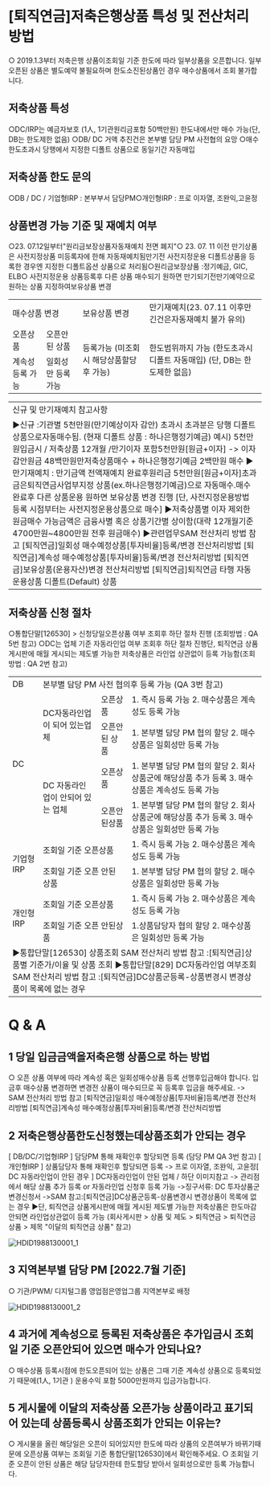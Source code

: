 # [퇴직연금]저축은행상품 특성 및 전산처리 방법
○ 2019.1.3부터 저축은행 상품이조회일 기준 한도에 따라 일부상품을 오픈합니다.
일부 오픈된 상품은 별도예약 불필요하며 한도소진된상품인 경우 매수상품에서 조회 불가합니다.
## 저축상품 특성
○DC/IRP는 예금자보호
(1人, 1기관원리금포함 50백만원) 한도내에서만 매수
가능(단, DB는 한도제한 없음)
○DB/ DC 거액 추진건은 본부별 담당 PM 사전협의 요망
○매수 한도초과시 당행에서 지정한 디폴트 상품으로 동일기간 자동매입
## 저축상품 한도 문의
○DB / DC / 기업형IRP : 본부부서 담당PM○개인형IRP : 프로 이자열, 조완익,고윤정
## 상품변경 가능 기준 및 재예치 여부
○23. 07.12일부터"원리금보장상품자동재예치 전면 폐지"○ 23. 07. 11 이전 만기상품은 사전지정상품 미등록자에 한해 자동재예치됨만기전 사전지정운용 디폴트상품을 등록한 경우엔 지정한 디폴트옵션 상품으로 처리됨○원리금보장상품 :정기예금, GIC, ELB○ 사전지정운용 상품등록후 다른 상품 매수되기 원하면 만기되기전만기예약으로 원하는 상품 지정하여보유상품 변경

<table><tbody><tr>
<td colspan="2">
매수상품 변경</td>
<td>
보유상품 변경</td>
<td>만기재예치(23. 07.11 이후만긴건은자동재예치 불가 유의)</td></tr><tr>
<td>
오픈상품</td>
<td>
오픈안된 상품</td>
<td rowspan="2">등록가능
(미조회시 해당상품할당후 가능)</td>
<td rowspan="2">한도범위까지 가능
(한도초과시 디폴트 자동매입)
(단, DB는 한도제한 없음)</td></tr><tr>
<td>
계속성 등록 가능</td>
<td>
일회성만 등록 가능</td></tr></tbody>
</table>



<table><tbody><tr>
<td>
신규 및 만기재예치 참고사항</td></tr><tr>
<td>▶신규 :기관별 5천만원(만기예상이자 감안) 초과시 초과분은 당행 디폴트상품으로자동매수됨.
(현재 디폴트 상품 : 하나은행정기예금)
예시) 5천만원입금시 / 저축상품 12개월 /만기이자 포함5천만원[원금+이자]
-> 이자 감안원금 48백만원만저축상품매수 + 하나은행정기예금 2백만원 매수
▶만기재예치 : 만기금액 전액재예치 완료후원리금 5천만원[원금+이자]초과금은퇴직연금사업부지정 상품(ex.하나은행정기예금)으로 자동매수.매수완료후 다른 상품운용 원하면 보유상품 변경 진행
[단, 사전지정운용방법 등록 시점부터는 사전지정운용상품으로 매수]
▶저축상품별 이자 제외한 원금매수 가능금액은 금융사별 혹은 상품기간별 상이함(대략 12개월기준 4700만원~4800만원 전후 원금매수)
▶관련업무SAM 전산처리 방법 참고
[퇴직연금]일회성 매수예정상품[투자비율]등록/변경 전산처리방법
[퇴직연금]계속성 매수예정상품[투자비율]등록/변경 전산처리방법
[퇴직연금]보유상품(운용자산)변경 전산처리방법
[퇴직연금]퇴직연금 타행 자동운용상품 디폴트(Default) 상품</td></tr></tbody>
</table>


## 저축상품 신청 절차
○통합단말[126530] > 신청당일오픈상품 여부 조회후 하단 절차 진행
(조회방법 : QA 5번 참고)
○DC는 업체
기준 자동라인업 여부 조회후 하단 절차 진행단, 퇴직연금 상품게시판에 매월 게시되는 제도별 가능한 저축상품은 라인업 상관없이 등록 가능함(조회방법 : QA 2번 참고)

<table><tbody><tr>
<td>
DB</td>
<td colspan="3">
본부별 담당 PM 사전 협의후 등록 가능 (QA 3번 참고)</td></tr><tr>
<td rowspan="4">
DC</td>
<td rowspan="2">
DC자동라인업이 되어 있는업체</td>
<td>
오픈상품</td>
<td>1. 즉시 등록 가능
2. 매수상품은 계속성도 등록 가능</td></tr><tr>
<td>
오픈안된 상품</td>
<td>1. 본부별 담당 PM 협의 할당
2. 매수상품은 일회성만 등록 가능</td></tr><tr>
<td rowspan="2">
DC 자동라인업이 안되어 있는 업체</td>
<td>
오픈상품</td>
<td>1. 본부별 담당 PM 협의 할당
2. 회사상품군에 해당상품 추가 등록
3. 매수상품은 계속성도 등록 가능</td></tr><tr>
<td>
오픈안된상품</td>
<td>1. 본부별 담당 PM 협의 할당
2. 회사상품군에 해당상품 추가 등록
3. 매수상품은 일회성만 등록 가능</td></tr><tr>
<td rowspan="2">
기업형IRP</td>
<td colspan="2">
조회일 기준 오픈상품</td>
<td>1. 즉시 등록 가능
2. 매수상품은 계속성도 등록 가능</td></tr><tr>
<td colspan="2">
조회일 기준 오픈 안된 상품</td>
<td>1. 본부별 담당 PM 협의 할당
2. 매수상품은 일회성만 등록 가능</td></tr><tr>
<td rowspan="2">
개인형IRP</td>
<td colspan="2">
조회일 기준 오픈상품</td>
<td>1. 즉시 등록 가능
2. 매수상품은 계속성도 등록 가능</td></tr><tr>
<td colspan="2">
조회일 기준 오픈 안된상품</td>
<td>1.상품담당자 협의 할당
2. 매수상품은 일회성만 등록 가능</td></tr><tr>
<td colspan="4">▶통합단말[126530] 상품조회
SAM 전산처리 방법 참고 :[퇴직연금]상품별 기준가/이율 및 상품 조회
▶통합단말[829] DC자동라인업 여부조회
SAM 전산처리 방법 참고 :[퇴직연금]DC상품군등록-상품변경시 변경상품이 목록에 없는 경우</td></tr></tbody>
</table>


# Q & A
## 1 당일 입금금액을저축은행 상품으로 하는 방법
○ 오픈 상품 여부에 따라 계속성 혹은 일회성매수상품 등록 선행후입금해야 합니다.
입금후 매수상품 변경하면 변경전 상품이 매수되므로 꼭 등록후 입금을 해주세요.
-> SAM 전산처리 방법 참고
[퇴직연금]일회성 매수예정상품[투자비율]등록/변경 전산처리방법
[퇴직연금]계속성 매수예정상품[투자비율]등록/변경 전산처리방법
## 2 저축은행상품한도신청했는데상품조회가 안되는 경우
[ DB/DC/기업형IRP ]
담당PM 통해 재확인후 할당되면 등록
(담당 PM QA 3번 참고)
[ 개인형IRP ]
상품담당자 통해 재확인후 할당되면 등록
-> 프로 이자열, 조완익, 고윤정[ DC 자동라인업이 안된 경우 ]
DC자동라인업이 안된 업체 / 하단 이미지참고
-> 관리점에서 해당 상품 추가 등록 or 자동라인업 신청후 등록 가능
->징구서류: DC 투자상품군 변경신청서
->SAM 참고:[퇴직연금]DC상품군등록-상품변경시 변경상품이 목록에 없는 경우
▶단, 퇴직연금 상품게시판에 매월 게시된 제도별 가능한 저축상품은 한도마감 안되면 라인업상관없이 등록 가능
(회사게시판 > 상품 및 제도 > 퇴직연금 > 퇴직연금 상품 > 제목 "이달의 퇴직연금 상품" 참고)

![HDID1988130001_1](HDID1988130001_1.png)

## 3 지역본부별 담당 PM [2022.7월 기준]
○ 기관/PWM/ 디지털그룹 영업점은영업그룹 지역본부로 배정

![HDID1988130001_2](HDID1988130001_2.jpg)

## 4 과거에 계속성으로 등록된 저축상품은 추가입금시 조회일 기준 오픈안되어 있으면 매수가 안되나요?
○ 매수상품 등록시점에 한도오픈되어 있는 상품은 그때 기준 계속성 상품으로 등록되었기 때문에(1人, 1기관 )
운용수익 포함 5000만원까지 입금가능합니다.
## 5 게시물에 이달의 저축상품 오픈가능 상품이라고 표기되어 있는데 상품등록시 상품조회가 안되는 이유는?
○ 게시물을 올린 해당일은 오픈이 되어있지만 한도에 따라 상품의 오픈여부가 바뀌기때문에 오픈상품
여부는 조회일 기준
통합단말[126530]에서 확인해주세요.
○ 조회일 기준 오픈이 안된 상품은 해당 담당자한테 한도할당 받아서 일회성으로만 등록 가능합니다.
